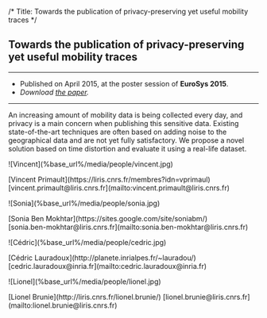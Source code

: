 /*
Title: Towards the publication of privacy-preserving yet useful mobility traces
*/

## Towards the publication of privacy-preserving yet useful mobility traces

<hr />

* Published on April 2015, at the poster session of **EuroSys 2015**.
* *Download <span class="glyphicon glyphicon-file"></span> [the paper](%base_url%/media/eurosys15.pdf).*

<hr />

<p class="abstract" markdown="1">
An increasing amount of mobility data is being collected every day, and privacy is a main concern when publishing this sensitive data. Existing state-of-the-art techniques are often based on adding noise to the geographical data and are not yet fully satisfactory. We propose a novel solution based on time distortion and evaluate it using a real-life dataset.
</p>

<div class="container people">
<div class="col-sm-3">
    <p class="people-picture" markdown="1">![Vincent](%base_url%/media/people/vincent.jpg)</p>
    <p class="people-info" markdown="1">
        [Vincent Primault](https://liris.cnrs.fr/membres?idn=vprimaul)<br />
        [vincent.primault@liris.cnrs.fr](mailto:vincent.primault@liris.cnrs.fr)
    </p>
</div>
<div class="col-sm-3">
    <p class="people-picture" markdown="1">![Sonia](%base_url%/media/people/sonia.jpg)</p>
    <p class="people-info" markdown="1">
        [Sonia Ben Mokhtar](https://sites.google.com/site/soniabm/)<br />
        [sonia.ben-mokhtar@liris.cnrs.fr](mailto:sonia.ben-mokhtar@liris.cnrs.fr)
    </p>
</div>
<div class="col-sm-3">
    <p class="people-picture" markdown="1">![Cédric](%base_url%/media/people/cedric.jpg)</p>
    <p class="people-info" markdown="1">
        [Cédric Lauradoux](http://planete.inrialpes.fr/~lauradou/)<br />
        [cedric.lauradoux@inria.fr](mailto:cedric.lauradoux@inria.fr)
    </p>
</div>
<div class="col-sm-3">
    <p class="people-picture" markdown="1">![Lionel](%base_url%/media/people/lionel.jpg)</p>
    <p class="people-info" markdown="1">
        [Lionel Brunie](http://liris.cnrs.fr/lionel.brunie/)
        [lionel.brunie@liris.cnrs.fr](mailto:lionel.brunie@liris.cnrs.fr)
    </p>
</div>
</div>